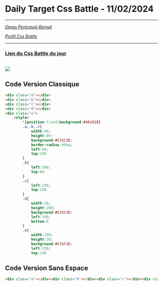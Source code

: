# Daily Target Css Battle - 11/02/2024

<hr>

[<em>Diego Penicaud-Bernal</em>](https://github.com/Diego-PB)

[<em>Profil Css Battle</em>](https://cssbattle.dev/player/diegopb)

<hr>

### [Lien du Css Battle du jour](https://cssbattle.dev/play/5tYZeO2j9PK3vJPJhYOT)

<br>
<img src="https://firebasestorage.googleapis.com/v0/b/cssbattleapp.appspot.com/o/user%2Fummd3POvEDfFyeFvVdOMG3OOrwE2%2Ftargets%2Ftarget_ryOeLoj@2x.png?alt=media">

## Code Version Classique

```html
<div class="a"></div>
<div class="b"></div>
<div class="c"></div>
<div class="d"></div>
<div class="e">
    <style>
        *{position:fixed;background:#4A1818}
        .a,.b,.c{
            width:80;
            height:80;
            background:#C31C1D;
            border-radius:999q;
            left:90;
            top:160
        }
        .b{
            left:160;
            top:60
        }
        .c{
            left:230;
            top:160
        }
        .d{
            width:20;
            height:200;
            background:#C31C1D;
            left:190;
            bottom:0
        }
        .e{
            width:100;
            height:20;
            background:#C31C1D;
            left:150;
            top:190

```

## Code Version Sans Espace

```html
<div class="a"></div><div class="b"></div><div class="c"></div><div class="d"></div><div class="e"><style>*{position:fixed;background:#4A1818}.a,.b,.c{width:80;height:80;background:#C31C1D;border-radius:999q;left:90;top:160}.b{left:160;top:60}.c{left:230;top:160}.d{width:20;height:200;background:#C31C1D;left:190;bottom:0}.e{width:100;height:20;background:#C31C1D;left:150;top:190
```
